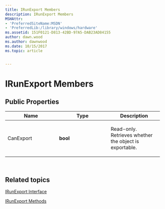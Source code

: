 ```yaml
---
title: IRunExport Members
description: IRunExport Members
MSHAttr:
- 'PreferredSiteName:MSDN'
- 'PreferredLib:/library/windows/hardware'
ms.assetid: 151F0121-D813-42BD-97A5-DAB23AD84155
author: dawn.wood
ms.author: dawnwood
ms.date: 10/15/2017
ms.topic: article


---
```


# IRunExport Members


## <span id="Public_Properties"></span><span id="public_properties"></span><span id="PUBLIC_PROPERTIES"></span>Public Properties


<table>
<colgroup>
<col width="33%" />
<col width="33%" />
<col width="33%" />
</colgroup>
<thead>
<tr class="header">
<th>Name</th>
<th>Type</th>
<th>Description</th>
</tr>
</thead>
<tbody>
<tr class="odd">
<td><p>CanExport</p></td>
<td><p><strong>bool</strong></p></td>
<td><p>Read-only. Retrieves whether the object is exportable.</p></td>
</tr>
</tbody>
</table>

 

## <span id="related_topics"></span>Related topics


[IRunExport Interface](irunexport-interface.md)

[IRunExport Methods](irunexport-methods.md)

 

 







